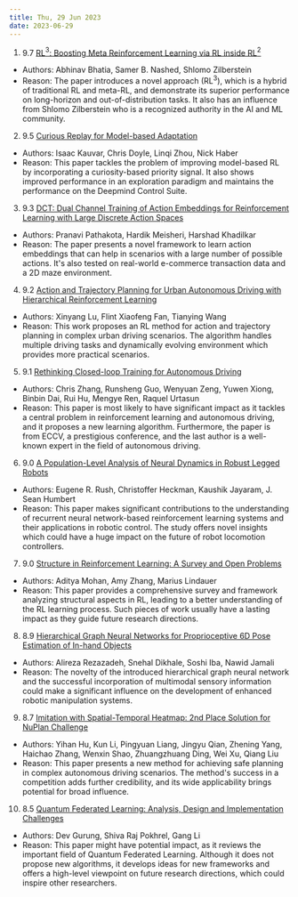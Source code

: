 ```yaml
---
title: Thu, 29 Jun 2023
date: 2023-06-29
---
```

1. 9.7 [RL$^3$: Boosting Meta Reinforcement Learning via RL inside RL$^2$](https://arxiv.org/abs/2306.15909)
* Authors: Abhinav Bhatia, Samer B. Nashed, Shlomo Zilberstein
* Reason: The paper introduces a novel approach (RL$^3$), which is a hybrid of traditional RL and meta-RL, and demonstrate its superior performance on long-horizon and out-of-distribution tasks. It also has an influence from Shlomo Zilberstein who is a recognized authority in the AI and ML community.

2. 9.5 [Curious Replay for Model-based Adaptation](https://arxiv.org/abs/2306.15934)
* Authors: Isaac Kauvar, Chris Doyle, Linqi Zhou, Nick Haber
* Reason: This paper tackles the problem of improving model-based RL by incorporating a curiosity-based priority signal. It also shows improved performance in an exploration paradigm and maintains the performance on the Deepmind Control Suite.

3. 9.3 [DCT: Dual Channel Training of Action Embeddings for Reinforcement Learning with Large Discrete Action Spaces](https://arxiv.org/abs/2306.15913)
* Authors: Pranavi Pathakota, Hardik Meisheri, Harshad Khadilkar
* Reason: The paper presents a novel framework to learn action embeddings that can help in scenarios with a large number of possible actions. It's also tested on real-world e-commerce transaction data and a 2D maze environment.

4. 9.2 [Action and Trajectory Planning for Urban Autonomous Driving with Hierarchical Reinforcement Learning](https://arxiv.org/abs/2306.15968)
* Authors: Xinyang Lu, Flint Xiaofeng Fan, Tianying Wang
* Reason: This work proposes an RL method for action and trajectory planning in complex urban driving scenarios. The algorithm handles multiple driving tasks and dynamically evolving environment which provides more practical scenarios.

5. 9.1 [Rethinking Closed-loop Training for Autonomous Driving](https://arxiv.org/abs/2306.15713)
* Authors: Chris Zhang, Runsheng Guo, Wenyuan Zeng, Yuwen Xiong, Binbin Dai, Rui Hu, Mengye Ren, Raquel Urtasun
* Reason: This paper is most likely to have significant impact as it tackles a central problem in reinforcement learning and autonomous driving, and it proposes a new learning algorithm. Furthermore, the paper is from ECCV, a prestigious conference, and the last author is a well-known expert in the field of autonomous driving.

6. 9.0 [A Population-Level Analysis of Neural Dynamics in Robust Legged Robots](https://arxiv.org/abs/2306.15793)
* Authors: Eugene R. Rush, Christoffer Heckman, Kaushik Jayaram, J. Sean Humbert
* Reason: This paper makes significant contributions to the understanding of recurrent neural network-based reinforcement learning systems and their applications in robotic control. The study offers novel insights which could have a huge impact on the future of robot locomotion controllers.

7. 9.0 [Structure in Reinforcement Learning: A Survey and Open Problems](https://arxiv.org/abs/2306.16021)
* Authors: Aditya Mohan, Amy Zhang, Marius Lindauer
* Reason: This paper provides a comprehensive survey and framework analyzing structural aspects in RL, leading to a better understanding of the RL learning process. Such pieces of work usually have a lasting impact as they guide future research directions.

8. 8.9 [Hierarchical Graph Neural Networks for Proprioceptive 6D Pose Estimation of In-hand Objects](https://arxiv.org/abs/2306.15858)
* Authors: Alireza Rezazadeh, Snehal Dikhale, Soshi Iba, Nawid Jamali
* Reason: The novelty of the introduced hierarchical graph neural network and the successful incorporation of multimodal sensory information could make a significant influence on the development of enhanced robotic manipulation systems.

9. 8.7 [Imitation with Spatial-Temporal Heatmap: 2nd Place Solution for NuPlan Challenge](https://arxiv.org/abs/2306.15700)
* Authors: Yihan Hu, Kun Li, Pingyuan Liang, Jingyu Qian, Zhening Yang, Haichao Zhang, Wenxin Shao, Zhuangzhuang Ding, Wei Xu, Qiang Liu
* Reason: This paper presents a new method for achieving safe planning in complex autonomous driving scenarios. The method's success in a competition adds further credibility, and its wide applicability brings potential for broad influence.

10. 8.5 [Quantum Federated Learning: Analysis, Design and Implementation Challenges](https://arxiv.org/abs/2306.15708)
* Authors: Dev Gurung, Shiva Raj Pokhrel, Gang Li
* Reason: This paper might have potential impact, as it reviews the important field of Quantum Federated Learning. Although it does not propose new algorithms, it develops ideas for new frameworks and offers a high-level viewpoint on future research directions, which could inspire other researchers.

